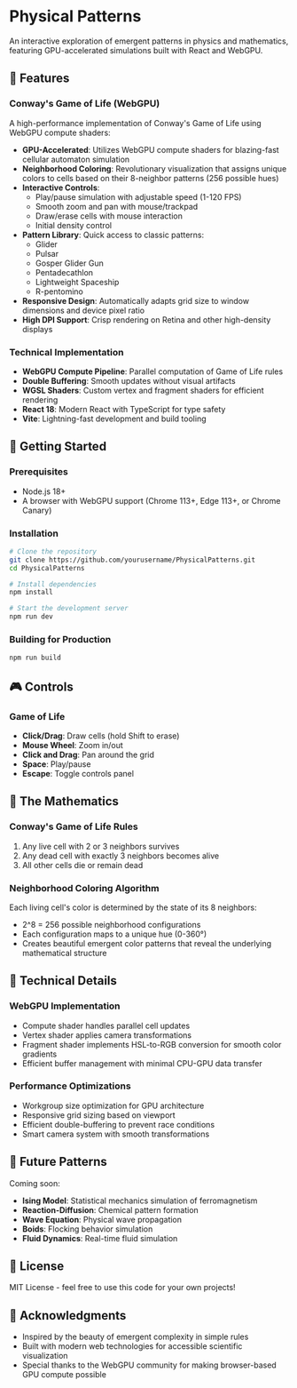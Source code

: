 # Physical Patterns

An interactive exploration of emergent patterns in physics and mathematics, featuring GPU-accelerated simulations built with React and WebGPU.

## 🌟 Features

### Conway's Game of Life (WebGPU)
A high-performance implementation of Conway's Game of Life using WebGPU compute shaders:

- **GPU-Accelerated**: Utilizes WebGPU compute shaders for blazing-fast cellular automaton simulation
- **Neighborhood Coloring**: Revolutionary visualization that assigns unique colors to cells based on their 8-neighbor patterns (256 possible hues)
- **Interactive Controls**: 
  - Play/pause simulation with adjustable speed (1-120 FPS)
  - Smooth zoom and pan with mouse/trackpad
  - Draw/erase cells with mouse interaction
  - Initial density control
- **Pattern Library**: Quick access to classic patterns:
  - Glider
  - Pulsar
  - Gosper Glider Gun
  - Pentadecathlon
  - Lightweight Spaceship
  - R-pentomino
- **Responsive Design**: Automatically adapts grid size to window dimensions and device pixel ratio
- **High DPI Support**: Crisp rendering on Retina and other high-density displays

### Technical Implementation

- **WebGPU Compute Pipeline**: Parallel computation of Game of Life rules
- **Double Buffering**: Smooth updates without visual artifacts
- **WGSL Shaders**: Custom vertex and fragment shaders for efficient rendering
- **React 18**: Modern React with TypeScript for type safety
- **Vite**: Lightning-fast development and build tooling

## 🚀 Getting Started

### Prerequisites

- Node.js 18+
- A browser with WebGPU support (Chrome 113+, Edge 113+, or Chrome Canary)

### Installation

```bash
# Clone the repository
git clone https://github.com/yourusername/PhysicalPatterns.git
cd PhysicalPatterns

# Install dependencies
npm install

# Start the development server
npm run dev
```

### Building for Production

```bash
npm run build
```

## 🎮 Controls

### Game of Life
- **Click/Drag**: Draw cells (hold Shift to erase)
- **Mouse Wheel**: Zoom in/out
- **Click and Drag**: Pan around the grid
- **Space**: Play/pause
- **Escape**: Toggle controls panel

## 🧮 The Mathematics

### Conway's Game of Life Rules
1. Any live cell with 2 or 3 neighbors survives
2. Any dead cell with exactly 3 neighbors becomes alive
3. All other cells die or remain dead

### Neighborhood Coloring Algorithm
Each living cell's color is determined by the state of its 8 neighbors:
- 2^8 = 256 possible neighborhood configurations
- Each configuration maps to a unique hue (0-360°)
- Creates beautiful emergent color patterns that reveal the underlying mathematical structure

## 🔧 Technical Details

### WebGPU Implementation
- Compute shader handles parallel cell updates
- Vertex shader applies camera transformations
- Fragment shader implements HSL-to-RGB conversion for smooth color gradients
- Efficient buffer management with minimal CPU-GPU data transfer

### Performance Optimizations
- Workgroup size optimization for GPU architecture
- Responsive grid sizing based on viewport
- Efficient double-buffering to prevent race conditions
- Smart camera system with smooth transformations

## 🎨 Future Patterns

Coming soon:
- **Ising Model**: Statistical mechanics simulation of ferromagnetism
- **Reaction-Diffusion**: Chemical pattern formation
- **Wave Equation**: Physical wave propagation
- **Boids**: Flocking behavior simulation
- **Fluid Dynamics**: Real-time fluid simulation

## 📝 License

MIT License - feel free to use this code for your own projects!

## 🙏 Acknowledgments

- Inspired by the beauty of emergent complexity in simple rules
- Built with modern web technologies for accessible scientific visualization
- Special thanks to the WebGPU community for making browser-based GPU compute possible
